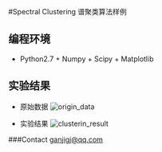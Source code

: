 #Spectral Clustering
谱聚类算法样例

## 编程环境
* Python2.7 + Numpy + Scipy + Matplotlib

## 实验结果
* 原始数据
![origin_data](https://github.com/gj597519372/ClusteringLearning/blob/master/Clustering/SpetralClustering/origin_data.png)

* 实验结果
![clusterin_result](https://github.com/gj597519372/ClusteringLearning/blob/master/Clustering/SpetralClustering/SpectralClustering.png)

###Contact
ganjigj@qq.com
